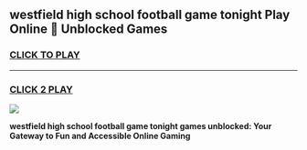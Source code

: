 
## westfield high school football game tonight Play Online 👋 Unblocked Games
<h3>
<a href="https://news.freeplayer.one?title=westfield_high_school_football_game_tonight&ref=17GH">CLICK TO PLAY</a></h3>
<hr>

<h3>
<a href="https://news.freeplayer.one?title=westfield_high_school_football_game_tonight&ref=17GH">CLICK 2 PLAY</a>
  
</h3>

<a href="https://news.freeplayer.one?title=westfield_high_school_football_game_tonight&ref=17GH/"><img src="https://clearcache.store/games.png"></a>


**westfield high school football game tonight games unblocked: Your Gateway to Fun and Accessible Online Gaming**
